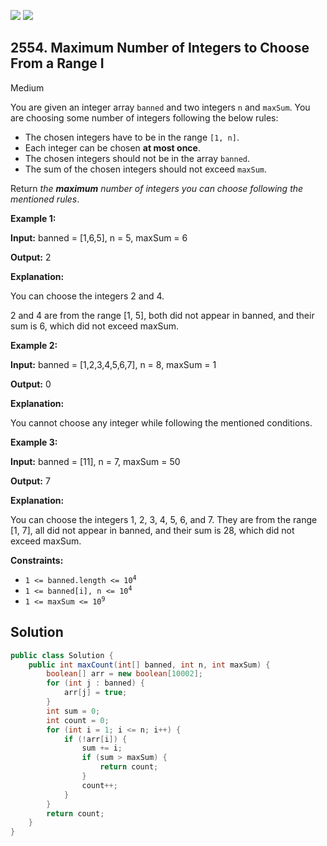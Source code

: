 [![](https://img.shields.io/github/stars/javadev/LeetCode-in-Java?label=Stars&style=flat-square)](https://github.com/javadev/LeetCode-in-Java)
[![](https://img.shields.io/github/forks/javadev/LeetCode-in-Java?label=Fork%20me%20on%20GitHub%20&style=flat-square)](https://github.com/javadev/LeetCode-in-Java/fork)

## 2554\. Maximum Number of Integers to Choose From a Range I

Medium

You are given an integer array `banned` and two integers `n` and `maxSum`. You are choosing some number of integers following the below rules:

*   The chosen integers have to be in the range `[1, n]`.
*   Each integer can be chosen **at most once**.
*   The chosen integers should not be in the array `banned`.
*   The sum of the chosen integers should not exceed `maxSum`.

Return _the **maximum** number of integers you can choose following the mentioned rules_.

**Example 1:**

**Input:** banned = [1,6,5], n = 5, maxSum = 6

**Output:** 2

**Explanation:**

You can choose the integers 2 and 4.

2 and 4 are from the range [1, 5], both did not appear in banned, and their sum is 6, which did not exceed maxSum.

**Example 2:**

**Input:** banned = [1,2,3,4,5,6,7], n = 8, maxSum = 1

**Output:** 0

**Explanation:**

You cannot choose any integer while following the mentioned conditions.

**Example 3:**

**Input:** banned = [11], n = 7, maxSum = 50

**Output:** 7

**Explanation:**

You can choose the integers 1, 2, 3, 4, 5, 6, and 7. They are from the range [1, 7], all did not appear in banned, and their sum is 28, which did not exceed maxSum.

**Constraints:**

*   <code>1 <= banned.length <= 10<sup>4</sup></code>
*   <code>1 <= banned[i], n <= 10<sup>4</sup></code>
*   <code>1 <= maxSum <= 10<sup>9</sup></code>

## Solution

```java
public class Solution {
    public int maxCount(int[] banned, int n, int maxSum) {
        boolean[] arr = new boolean[10002];
        for (int j : banned) {
            arr[j] = true;
        }
        int sum = 0;
        int count = 0;
        for (int i = 1; i <= n; i++) {
            if (!arr[i]) {
                sum += i;
                if (sum > maxSum) {
                    return count;
                }
                count++;
            }
        }
        return count;
    }
}
```